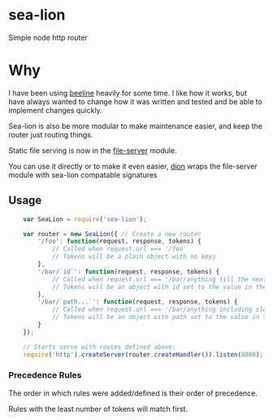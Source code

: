 # sea-lion

Simple node http router

# Why

I have been using [beeline](https://github.com/xavi-/beeline) heavily for some time.
I like how it works, but have always wanted to change how it was written and tested and be able to implement changes quickly.

Sea-lion is also be more modular to make maintenance easier, and keep the router just routing things.

Static file serving is now in the [file-server](https://www.npmjs.com/package/file-server) module.

You can use it directly or to make it even easier, [dion](https://www.npmjs.com/package/dion) wraps the file-server module with sea-lion compatable signatures

## Usage

``` javascript
    var SeaLion = require('sea-lion');

    var router = new SeaLion({ // Create a new router
        '/foo': function(request, response, tokens) {
            // Called when request.url === '/foo'
            // Tokens will be a plain object with no keys
        },
        '/bar/`id`': function(request, response, tokens) {
            // Called when request.url === '/bar/anything till the next slash'
            // Tokens will be an object with id set to the value in the route
        },
        '/bar/`path...`': function(request, response, tokens) {
            // Called when request.url === '/bar/anything including slashes'
            // Tokens will be an object with path set to the value in the route
        }
    });

    // Starts serve with routes defined above:
    require('http').createServer(router.createHandler()).listen(8080);
```

### Precedence Rules

The order in which rules were added/defined is their order of precedence.

Rules with the least number of tokens will match first.
